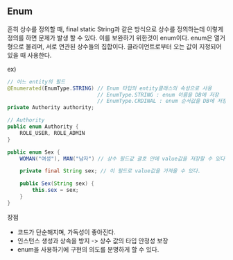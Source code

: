 ## Enum

흔히 상수를 정의할 때, final static String과 같은 방식으로 상수를 정의하는데 이렇게 정의를 하면 문제가 발생 할 수 있다. 이를 보완하기 위한것이 enum이다. enum은 열거형으로 불리며, 서로 연관된 상수들의 집합이다.
클라이언트로부터 오는 값이 지정되어 있을 때 사용한다.



ex)

```java
// 어느 entity의 필드
@Enumerated(EnumType.STRING) // Enum 타입의 entity클래스의 속성으로 사용
							 // EnumType.STRING : enum 이름을 DB에 저장
							 // EnumType.CRDINAL : enum 순서값을 DB에 저장
private Authority authority;

// Authority
public enum Authority {
    ROLE_USER, ROLE_ADMIN
}

public enum Sex {
    WOMAN("여성"), MAN("남자") // 상수 필드값 괄호 안에 value값을 저장할 수 있다.

	private final String sex; // 이 필드로 value값을 가져올 수 있다.

	public Sex(String sex) {
		this.sex = sex;
	}
}
```



장점

- 코드가 단순해지며, 가독성이 좋아진다.
- 인스턴스 생성과 상속을 방지 -> 상수 값의 타입 안정성 보장
- enum을 사용하기에 구현의 의도를 분명하게 할 수 있다.

